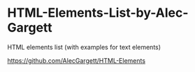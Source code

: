 # HTML-Elements-List-by-Alec-Gargett
HTML elements list (with examples for text elements)

https://github.com/AlecGargett/HTML-Elements
